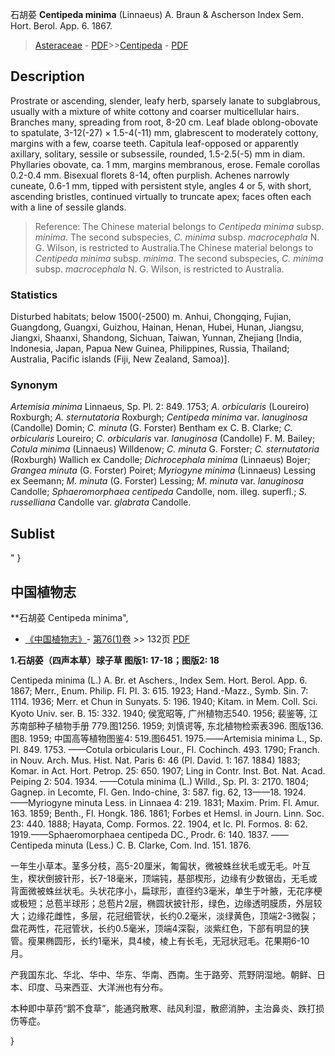 石胡荽 **Centipeda minima** (Linnaeus) A. Braun & Ascherson Index Sem. Hort. Berol. App. 6. 1867.

> [Asteraceae](http://www.iplant.cn/info/Asteraceae?t=foc) - [PDF](http://www.iplant.cn/foc/pdf/Asteraceae.pdf)>>[Centipeda](http://www.iplant.cn/info/Centipeda?t=foc) - [PDF](http://www.iplant.cn/foc/pdf/Centipeda.pdf)

## Description

Prostrate or ascending, slender, leafy herb, sparsely lanate to subglabrous, usually with a mixture of white cottony and coarser multicellular hairs. Branches many, spreading from root, 8-20 cm. Leaf blade oblong-obovate to spatulate, 3-12(-27) × 1.5-4(-11) mm, glabrescent to moderately cottony, margins with a few, coarse teeth. Capitula leaf-opposed or apparently axillary, solitary, sessile or subsessile, rounded, 1.5-2.5(-5) mm in diam. Phyllaries obovate, ca. 1 mm, margins membranous, erose. Female corollas 0.2-0.4 mm. Bisexual florets 8-14, often purplish. Achenes narrowly cuneate, 0.6-1 mm, tipped with persistent style, angles 4 or 5, with short, ascending bristles, continued virtually to truncate apex; faces often each with a line of sessile glands.

> Reference: 
> The Chinese material belongs to *Centipeda minima* subsp. *minima*. The second subspecies, *C. minima* subsp. *macrocephala* N. G. Wilson, is restricted to Australia.The Chinese material belongs to *Centipeda minima* subsp. *minima*. The second subspecies, *C. minima* subsp. *macrocephala* N. G. Wilson, is restricted to Australia.

### Statistics
Disturbed habitats; below 1500(-2500) m. Anhui, Chongqing, Fujian, Guangdong, Guangxi, Guizhou, Hainan, Henan, Hubei, Hunan, Jiangsu, Jiangxi, Shaanxi, Shandong, Sichuan, Taiwan, Yunnan, Zhejiang [India, Indonesia, Japan, Papua New Guinea, Philippines, Russia, Thailand; Australia, Pacific islands (Fiji, New Zealand, Samoa)].

### Synonym
*Artemisia minima* Linnaeus, Sp. Pl. 2: 849. 1753; *A. orbicularis* (Loureiro) Roxburgh; *A. sternutatoria* Roxburgh; *Centipeda minima* var. *lanuginosa* (Candolle) Domin; *C. minuta* (G. Forster) Bentham ex C. B. Clarke; *C. orbicularis* Loureiro; *C. orbicularis* var. *lanuginosa* (Candolle) F. M. Bailey; *Cotula minima* (Linnaeus) Willdenow; *C. minuta* G. Forster; *C. sternutatoria* (Roxburgh) Wallich ex Candolle; *Dichrocephala minima* (Linnaeus) Bojer; *Grangea minuta* (G. Forster) Poiret; *Myriogyne minima* (Linnaeus) Lessing ex Seemann; *M. minuta* (G. Forster) Lessing; *M. minuta* var. *lanuginosa* Candolle; *Sphaeromorphaea centipeda* Candolle, nom. illeg. superfl.; *S. russelliana* Candolle var. *glabrata* Candolle.

## Sublist
"
}
## 中国植物志

**石胡荽 Centipeda minima",

* [《中国植物志》](http://www.iplant.cn/frps)- [第76(1)卷](http://www.iplant.cn/frps/vol/76(1)) >> 132页 [PDF](http://www.iplant.cn/frps/pdf/76(1)/132.PDF)

**1.石胡荽（四声本草）球子草 图版1: 17-18；图版2: 18**

Centipeda minima (L.) A. Br. et Aschers., Index Sem. Hort. Berol. App. 6. 1867; Merr., Enum. Philip. Fl. Pl. 3: 615. 1923; Hand.-Mazz., Symb. Sin. 7: 1114. 1936; Merr. et Chun in Sunyats. 5: 196. 1940; Kitam. in Mem. Coll. Sci. Kyoto Univ. ser. B. 15: 332. 1940; 侯宽昭等, 广州植物志540. 1956; 裴鉴等, 江苏南部种子植物手册 779.图1256. 1959; 刘慎谔等, 东北植物检索表396. 图版136. 图8. 1959; 中国高等植物图鉴4: 519.图6451. 1975.——Artemisia minima L., Sp. Pl. 849. 1753. ——Cotula orbicularis Lour., Fl. Cochinch. 493. 1790; Franch. in Nouv. Arch. Mus. Hist. Nat. Paris 6: 46 (Pl. David. 1: 167. 1884) 1883; Komar. in Act. Hort. Petrop. 25: 650. 1907; Ling in Contr. Inst. Bot. Nat. Acad. Peiping 2: 504. 1934. ——Cotula minima (L.) Willd., Sp. Pl. 3: 2170. 1804; Gagnep. in Lecomte, Fl. Gen. Indo-chine, 3: 587. fig. 62, 13——18. 1924. ——Myriogyne minuta Less. in Linnaea 4: 219. 1831; Maxim. Prim. Fl. Amur. 163. 1859; Benth., Fl. Hongk. 186. 1861; Forbes et Hemsl. in Journ. Linn. Soc. 23: 440. 1888; Hayata, Comp. Formos. 22. 1904, et Ic. Pl. Formos. 8: 62. 1919.——Sphaeromorphaea centipeda DC., Prodr. 6: 140. 1837. ——Centipeda minuta (Less.) C. B. Clarke, Com. Ind. 151. 1876.

一年生小草本。茎多分枝，高5-20厘米，匍匐状，微被蛛丝状毛或无毛。叶互生，楔状倒披针形，长7-18毫米，顶端钝，基部楔形，边缘有少数锯齿，无毛或背面微被蛛丝状毛。头状花序小，扁球形，直径约3毫米，单生于叶腋，无花序梗或极短；总苞半球形；总苞片2层，椭圆状披针形，绿色，边缘透明膜质，外层较大；边缘花雌性，多层，花冠细管状，长约0.2毫米，淡绿黄色，顶端2-3微裂；盘花两性，花冠管状，长约0.5毫米，顶端4深裂，淡紫红色，下部有明显的狭管。瘦果椭圆形，长约1毫米，具4棱，棱上有长毛，无冠状冠毛。花果期6-10月。

产我国东北、华北、华中、华东、华南、西南。生于路旁、荒野阴湿地。朝鲜、日本、印度、马来西亚、大洋洲也有分布。

本种即中草药“鹅不食草”，能通窍散寒、祛风利湿，散瘀消肿，主治鼻炎、跌打损伤等症。

}